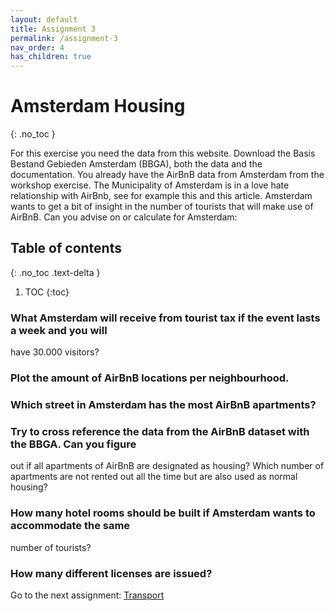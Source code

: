 ```yaml
---
layout: default
title: Assignment 3
permalink: /assignment-3
nav_order: 4
has_children: true
---
```


# Amsterdam Housing
{: .no_toc }

For this exercise you need the data from this website. Download the Basis Bestand Gebieden
Amsterdam (BBGA), both the data and the documentation. You already have the AirBnB data
from Amsterdam from the workshop exercise.
The Municipality of Amsterdam is in a love hate relationship with AirBnb, see for example this
and this article. Amsterdam wants to get a bit of insight in the number of tourists that will
make use of AirBnB. Can you advise on or calculate for Amsterdam:

## Table of contents
{: .no_toc .text-delta }

1. TOC
{:toc}

### What Amsterdam will receive from tourist tax if the event lasts a week and you will
have 30.000 visitors?

### Plot the amount of AirBnB locations per neighbourhood.

### Which street in Amsterdam has the most AirBnB apartments?

### Try to cross reference the data from the AirBnB dataset with the BBGA. Can you figure
out if all apartments of AirBnB are designated as housing? Which number of
apartments are not rented out all the time but are also used as normal housing?

### How many hotel rooms should be built if Amsterdam wants to accommodate the same
number of tourists?

### How many different licenses are issued?

Go to the next assignment: [Transport]({{site.baseurl}}/assignment-4)
